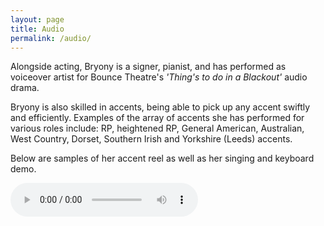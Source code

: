 ```yaml
---
layout: page
title: Audio
permalink: /audio/
---
```


Alongside acting, Bryony is a signer, pianist, and has performed as voiceover artist for Bounce Theatre's _'Thing's to do in a Blackout'_ audio drama.

Bryony is also skilled in accents, being able to pick up any accent swiftly and efficiently. Examples of the array of accents she has performed for various roles include: RP, heightened RP, General American, Australian, West Country, Dorset, Southern Irish and Yorkshire (Leeds) accents.

Below are samples of her accent reel as well as her singing and keyboard demo.

<audio controls preload>
    <source src="{{ site.url }}/audio/Accentreel-BryonyReynolds.mp3" type="audio/mpeg">
</audio>
